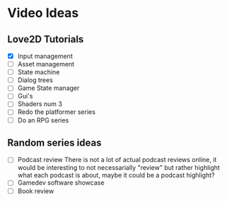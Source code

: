 # Video Ideas

## Love2D Tutorials
- [X] Input management
- [ ] Asset management
- [ ] State machine
- [ ] Dialog trees
- [ ] Game State manager
- [ ] Gui's
- [ ] Shaders num 3
- [ ] Redo the platformer series
- [ ] Do an RPG series

## Random series ideas

- [ ] Podcast review
    There is not a lot of actual podcast reviews online, it would be interesting to not necessarially "review" but rather highlight what each podcast is about, maybe it could be a podcast highlight?
- [ ] Gamedev software showcase
- [ ] Book review
